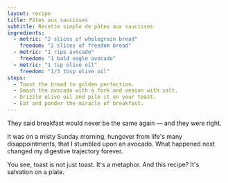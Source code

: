 ```yaml
---
layout: recipe
title: Pâtes aux saucisses
subtitle: Recette simple de pâtes aux saucisses
ingredients:
  - metric: "2 slices of wholegrain bread"
    freedom: "2 slices of freedom bread"
  - metric: "1 ripe avocado"
    freedom: "1 bald eagle avocado"
  - metric: "1 tsp olive oil"
    freedom: "1/3 tbsp olive oil"
steps:
  - Toast the bread to golden perfection.
  - Smash the avocado with a fork and season with salt.
  - Drizzle olive oil and pile it on your toast.
  - Eat and ponder the miracle of breakfast.
---
```


They said breakfast would never be the same again — and they were right.

It was on a misty Sunday morning, hungover from life's many disappointments, that I stumbled upon an avocado. What happened next changed my digestive trajectory forever.

You see, toast is not just toast. It's a metaphor. And this recipe? It's salvation on a plate.